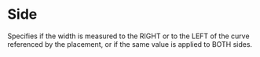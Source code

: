 Side
====

Specifies if the width is measured to the RIGHT or to the LEFT of the curve referenced by the placement, or if the same value is applied to BOTH sides.
